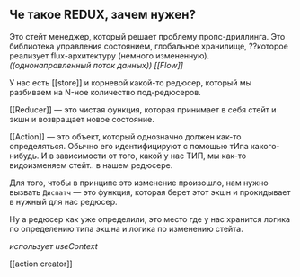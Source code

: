 ## Че такое REDUX, зачем нужен?

Это стейт менеджер, который решает проблему пропс-дриллинга. 
Это библиотека управления состоянием, глобальное хранилище, ??которое реализует flux-архитектуру (немного измененную). *((однонаправленный поток данных)) [[Flow]]*

У нас есть [[store]] и корневой какой-то редюсер, который мы разбиваем на N-ное количество под-редюсеров.

[[Reducer]] — это чистая функция, которая принимает в себя стейт и экшн и возвращает новое состояние.

[[Action]] — это объект, который однозначно должен как-то определяться. 
Обычно его идентифицируют с помощью тИпа какого-нибудь. И в зависимости от того, какой у нас ТИП, мы как-то видоизменяем стейт.. в нашем редюсере. 

Для того, чтобы в принципе это изменение произошло, нам нужно вызвать 
`Диспатч` — это функция, которая берет этот экшн и прокидывает в нужный для нас редюсер. 

Ну а редюсер как уже определили, это место где у нас хранится логика по определению типа экшна и логика по изменению стейта. 

*использует useContext*

[[action creator]]
